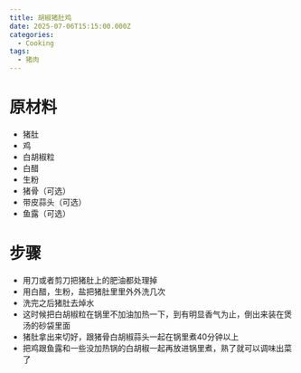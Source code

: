 ```yaml
---
title: 胡椒猪肚鸡
date: 2025-07-06T15:15:00.000Z
categories:
  - Cooking
tags:
  - 猪肉
---
```

# 原材料

* 猪肚
* 鸡
* 白胡椒粒
* 白醋
* 生粉
* 猪骨（可选）
* 带皮蒜头（可选）
* 鱼露（可选）

# 步骤

* 用刀或者剪刀把猪肚上的肥油都处理掉
* 用白醋，生粉，盐把猪肚里里外外洗几次
* 洗完之后猪肚去焯水
* 这时候把白胡椒粒在锅里不加油加热一下，到有明显香气为止，倒出来装在煲汤的砂袋里面
* 猪肚拿出来切好，跟猪骨白胡椒蒜头一起在锅里煮40分钟以上
* 把鸡跟鱼露和一些没加热锅的白胡椒一起再放进锅里煮，熟了就可以调味出菜了
